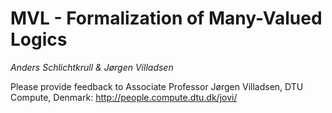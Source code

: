 ﻿# MVL - Formalization of Many-Valued Logics

*Anders Schlichtkrull & Jørgen Villadsen*

Please provide feedback to Associate Professor Jørgen Villadsen, DTU Compute, Denmark: http://people.compute.dtu.dk/jovi/

